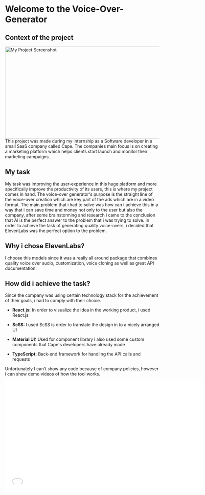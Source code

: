 # Welcome to the Voice-Over-Generator

## Context of the project 

<img src="https://www.bycape.io/shareimage.png" alt="My Project Screenshot" width="550" height="300">
This project was made during my internship as a Software developer in a small SaaS company called Cape. The companies main focus is on creating a marketing platform which helps clients start launch and monitor their marketing campaigns.

## My task
My task was improving the user-experience in this huge platform and more specifically improve the productivity of its users, this is where my project comes in hand. The voice-over generator's purpose is the straight line of the voice-over creation which are key part of the ads which are in a video format. The main problem that i had to solve was how can i achieve this in a way that i can save time and money not only to the user but also the company, after some brainstorming and research i came to the conclusion that AI is the perfect answer to the problem that i was trying to solve. In order to achieve the task of generating quality voice-overs, i decided that ElevenLabs was the perfect option to the problem. 

## Why i chose ElevenLabs? 
I choose this models since it was a really all around package that combines quality voice over audio, customization, voice cloning as well as great API documentation. 

## How did i achieve the task? 

Since the company was using certain technology stack for the achievement of their goals, i had to comply with their choice. 

* **React.js:** In order to visualize the idea in the working product, i used React.js 

* **ScSS:** I used ScSS is order to translate the design in to a nicely arranged UI

* **Material UI:** Used for component library i also used some custom components that Cape's developers have already made
  
* **TypeScript:** Back-end framework for handling the API calls and requests

Unfortunately I can't show any code because of company policies, however i can show demo videos of how the tool works. 

<iframe src="[../../img/Murf.mp4](https://youtu.be/EwVVExC35cs)https://youtu.be/EwVVExC35cs)" width="640" height="360" frameborder="0" allowfullscreen preload="none" ></iframe>
